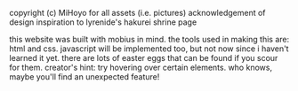 copyright (c) MiHoyo for all assets (i.e. pictures)
acknowledgement of design inspiration to lyrenide's hakurei shrine page

this website was built with mobius in mind. the tools used in making this are: html and css. javascript will be implemented too, but not now 
since i haven't learned it yet.
there are lots of easter eggs that can be found if you scour for them. creator's hint: try hovering over certain elements. who knows, maybe you'll
find an unexpected feature!

